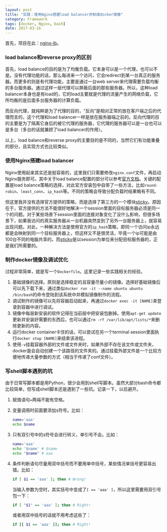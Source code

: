 ```yaml
---
layout: post
title: "实践：使用Nginx搭建load balancer并制成docker镜像"
category: Framework
tags: [docker, Nginx, bash]
date: 2017-03-16
---
```


首先，项目在此：[nginx-lb](https://github.com/cuyu/nginx-lb)。

### load balance和reverse proxy的区别

首先，load balance的目的是为了均衡负载。它本身可以是一个代理，也可以不是。没有代理功能的话，那么每进来一个访问，它会redirect到某一台真正的服务器。而更多的则是有代理功能，主要是通过一台web server来代理需要负载均衡的多台服务器。通过这样一层代理可以屏蔽后面的那些服务器。所以，这种load balancer本身也是有load的，它的load主要就是代理的流量产生的网络负载，它所均衡的是后面多台服务器的计算负载。

而反向代理，就纯粹是为了代理的目的，“反向”是相对正常的放在客户端之后的代理而言的，这个代理和load balancer一样是放在服务器端之前的。反向代理的目的主要是为了隔离它身后的被它代理的服务器，它代理的服务器可以是一台也可以是多台（多台的话就兼顾了load balancer的作用）。

以上，load balance和reverse proxy的主要目的是不同的，当然它们有功能重叠的部分，且实现方式也比较类似。

### 使用Nginx搭建load balancer

Nginx使用起来其实还是挺容易的，这里我们只需要修改`nginx.conf`文件，再启动Nginx服务即可。其中关于load balance配置的部分可以参考[官方文档](https://www.nginx.com/resources/admin-guide/load-balancer/)。关键的配置是load balance策略的选择，对此官方安装包中自带了一些方法，比如`round-robin`、`least_conn`、`ip_hash`等。不同的策略会导致分配负载时结果略有不同。

但这里我并没有选择官方提供的策略，而是选择了第三方的一个模块[sticky](https://bitbucket.org/nginx-goodies/nginx-sticky-module-ng)。原因在于，官方提供的方法不能很好地解决一个session里面的目标服务器必须是同一个的问题。对于某些场景下session里面的连接对象变化了没什么影响，但很多场景下，如果我访问的真实服务器从一台机器突然变到了另外一台服务器上，就容易出现问题。对此，一种解决方法是使用官方的`ip_hash`策略，即同一个访问ip永远都是会映射到同一个目标服务器上，但这样又不是很灵活，毕竟一个ip可能是由100台不同的电脑共享的。而[sticky](https://bitbucket.org/nginx-goodies/nginx-sticky-module-ng)是以session为单位来分配目标服务器的，正是我们所需要的。

<!--break-->

### 制作docker镜像及调试优化

过程非常简单，就是写一个`Dockerfile`。这里记录一些实践相关的经验。

1. 基础镜像的选择。原则是选择稳定的且容量尽量小的镜像。选择好基础镜像后可以先下载下来，通过类似`docker run -it --name ubuntu ubuntu /bin/bash`的命令登陆到该系统中并模拟镜像制作的流程。
2. 调试制作的镜像可以先将容器启动起来，再通过`docker exec -it [NAME]`来登录到容器中进行调试。
3. 镜像中每层新安装的软件记得在当前层中把安装包删掉。使用`apt-get update`更新并安装好需要的东西后，也可以通过`rm -rf /var/lib/apt/lists/*`来删除更新的内容。
4. 运行docker container卡住的话，可以尝试在另一个terminal session里面执行`docker stop [NAME]`来结束该进程。
5. 使用`-v`挂载容器外部的文件或文件夹时，如果外部不存在该文件或文件夹，docker是会自动创建一个该路径的文件夹的。通过挂载外部文件是一个比较方便地传递大量参数的方式（相当于传递了conf文件）。

### 写shell脚本遇到的坑

由于日常写脚本都是用Python，很少会用到shell写脚本。虽然大部分bash命令都比较简单，但写成shell脚本还是遇到了一些坑。记录一下，以后避开。

1. 赋值语句`=`两端不能有空格。

2. 变量调用时前面要添加`$`符号。比如：

   ```sh
   name='aaa'
   echo $name
   ```

3. 只有双引号中的`$`符号会进行转义，单引号不会。比如：

   ```sh
   name='aaa'
   echo '$name' # $name
   echo "$name" # aaa
   ```

4. 条件判断语句尽量用双中括号而不要用单中括号，某些情况单括号更容易出错。比如：

   ```sh
   if [ $1 == 'aaa' ]; then # Wrong!
   ```

   当输入参数为空时，其实括号中变成了`[ == 'aaa' ]`，所以这里需要用双引号包一下：

   ```sh
   if [ "$1" == 'aaa' ]; then # Right!
   ```

   或者用双中括号的话就不用考虑这些了：

   ```sh
   if [[ $1 == 'aaa' ]]; then # Right!
   ```

   ​